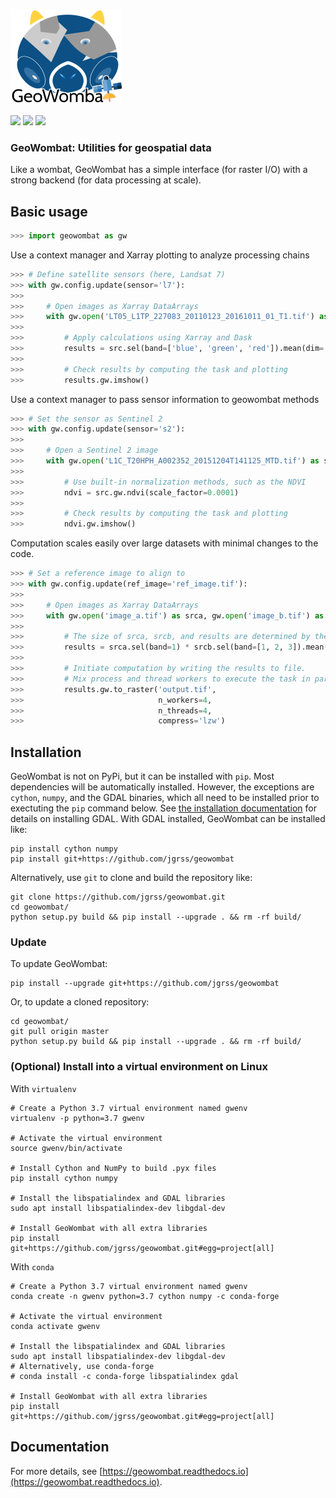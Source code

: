 ![](data/logo.png)

[![](https://img.shields.io/badge/License-MIT-black.svg)](https://lbesson.mit-license.org/)
[![](https://img.shields.io/badge/python-3.6%20%7C%203.7%20%7C%203.8-blue)](https://img.shields.io/badge/python-3.6%20%7C%203.7%20%7C%203.8-blue)
![](https://img.shields.io/badge/version-1.4.1-blue.svg?cacheSeconds=2592000)

### GeoWombat: Utilities for geospatial data

Like a wombat, GeoWombat has a simple interface (for raster I/O) with a strong backend (for data processing at scale).

## Basic usage

```python
>>> import geowombat as gw
```

Use a context manager and Xarray plotting to analyze processing chains

```python
>>> # Define satellite sensors (here, Landsat 7)
>>> with gw.config.update(sensor='l7'):
>>>
>>>     # Open images as Xarray DataArrays
>>>     with gw.open('LT05_L1TP_227083_20110123_20161011_01_T1.tif') as src:
>>>
>>>         # Apply calculations using Xarray and Dask
>>>         results = src.sel(band=['blue', 'green', 'red']).mean(dim='band')
>>>
>>>         # Check results by computing the task and plotting
>>>         results.gw.imshow()
```

Use a context manager to pass sensor information to geowombat methods

```python
>>> # Set the sensor as Sentinel 2
>>> with gw.config.update(sensor='s2'):
>>>
>>>     # Open a Sentinel 2 image
>>>     with gw.open('L1C_T20HPH_A002352_20151204T141125_MTD.tif') as src:
>>>
>>>         # Use built-in normalization methods, such as the NDVI
>>>         ndvi = src.gw.ndvi(scale_factor=0.0001)
>>>
>>>         # Check results by computing the task and plotting
>>>         ndvi.gw.imshow()
```

Computation scales easily over large datasets with minimal changes to the code.

```python
>>> # Set a reference image to align to
>>> with gw.config.update(ref_image='ref_image.tif'):
>>>
>>>     # Open images as Xarray DataArrays
>>>     with gw.open('image_a.tif') as srca, gw.open('image_b.tif') as srcb:
>>>
>>>         # The size of srca, srcb, and results are determined by the configuration context
>>>         results = srca.sel(band=1) * srcb.sel(band=[1, 2, 3]).mean(dim='band')
>>>
>>>         # Initiate computation by writing the results to file. 
>>>         # Mix process and thread workers to execute the task in parallel. 
>>>         results.gw.to_raster('output.tif', 
>>>                              n_workers=4, 
>>>                              n_threads=4,
>>>                              compress='lzw')
```

## Installation

GeoWombat is not on PyPi, but it can be installed with `pip`. Most dependencies will be automatically installed. However, the exceptions are `cython`, `numpy`, and the GDAL binaries, which all need to be installed prior to exectuting the `pip` command below. See [the installation documentation](https://geowombat.readthedocs.io/en/latest/install.html) for details on installing GDAL. With GDAL installed, GeoWombat can be installed like:

```commandline
pip install cython numpy
pip install git+https://github.com/jgrss/geowombat
```

Alternatively, use `git` to clone and build the repository like:

```commandline
git clone https://github.com/jgrss/geowombat.git
cd geowombat/
python setup.py build && pip install --upgrade . && rm -rf build/
```

### Update

To update GeoWombat:

```shell script
pip install --upgrade git+https://github.com/jgrss/geowombat
```

Or, to update a cloned repository:

```shell script
cd geowombat/
git pull origin master
python setup.py build && pip install --upgrade . && rm -rf build/
```

### (Optional) Install into a virtual environment on Linux

With `virtualenv`

```shell script
# Create a Python 3.7 virtual environment named gwenv
virtualenv -p python=3.7 gwenv

# Activate the virtual environment
source gwenv/bin/activate

# Install Cython and NumPy to build .pyx files
pip install cython numpy

# Install the libspatialindex and GDAL libraries
sudo apt install libspatialindex-dev libgdal-dev

# Install GeoWombat with all extra libraries
pip install git+https://github.com/jgrss/geowombat.git#egg=project[all]
```

With `conda`

```shell script
# Create a Python 3.7 virtual environment named gwenv
conda create -n gwenv python=3.7 cython numpy -c conda-forge

# Activate the virtual environment
conda activate gwenv

# Install the libspatialindex and GDAL libraries
sudo apt install libspatialindex-dev libgdal-dev
# Alternatively, use conda-forge
# conda install -c conda-forge libspatialindex gdal

# Install GeoWombat with all extra libraries
pip install git+https://github.com/jgrss/geowombat.git#egg=project[all]
```

## Documentation

For more details, see [https://geowombat.readthedocs.io](https://geowombat.readthedocs.io).
